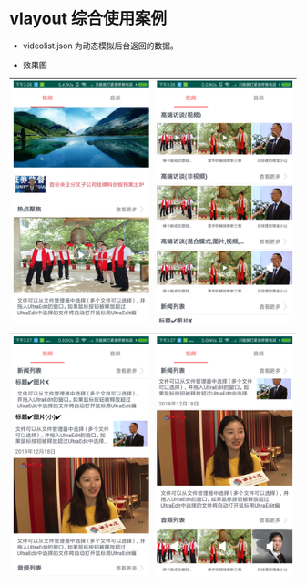 # vlayout 综合使用案例

- videolist.json 为动态模拟后台返回的数据。

- 效果图


![a1](art/a1.png)|![a2](art/a2.png)
|:---:|:---:|


![a3](art/a3.png)|![a4](art/a4.png)
|:---:|:---:|



